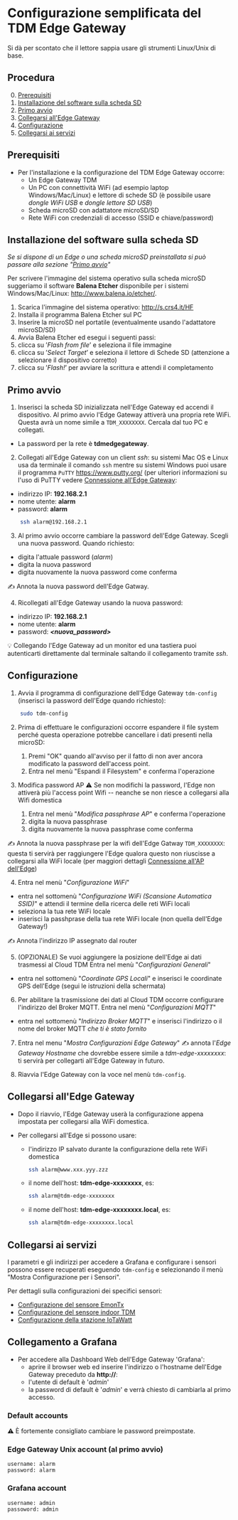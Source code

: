 

# Configurazione semplificata del TDM Edge Gateway

Si dà per scontato che il lettore sappia usare gli strumenti Linux/Unix di base.

## Procedura

0. [Prerequisiti](#prerequisiti)
1. [Installazione del software sulla scheda SD](#installazione-del-software-sulla-scheda-sd)
2. [Primo avvio](#primo-avvio)
3. [Collegarsi all'Edge Gateway](#collegarsi-alledge-gateway)
4. [Configurazione](#configurazione)
5. [Collegarsi ai servizi](#collegarsi-ai-servizi)


## Prerequisiti


* Per l'installazione e la configurazione del TDM Edge Gateway occorre:
  * Un Edge Gateway TDM
  * Un PC con connettività WiFi (ad esempio laptop Windows/Mac/Linux) e lettore di schede
    SD (è possibile usare *dongle WiFi USB* e *dongle lettore SD USB*)
  * Scheda microSD con adattatore microSD/SD
  * Rete WiFi con credenziali di accesso (SSID e chiave/password)


## Installazione del software sulla scheda SD


*Se si dispone di un Edge o una scheda microSD preinstallata si può passare
  alla sezione "[Primo avvio](#primo-avvio)"*

Per scrivere l'immagine del sistema operativo sulla scheda microSD suggeriamo
il software **Balena Etcher** disponibile per i sistemi Windows/Mac/Linux:
<http://www.balena.io/etcher/>.

1. Scarica l'immagine del sistema operativo: <http://s.crs4.it/HF>
2. Installa il programma Balena Etcher sul PC
3. Inserire la microSD nel portatile (eventualmente usando l'adattatore microSD/SD)
4. Avvia Balena Etcher ed esegui i seguenti passi:
  1. clicca su ’*Flash from file*’ e seleziona il file immagine
  2. clicca su ’*Select Target*’ e seleziona il lettore di Schede SD (attenzione a selezionare il dispositivo corretto)
  3. clicca su ’*Flash!*’ per avviare la scrittura e attendi il completamento


## Primo avvio


1. Inserisci la scheda SD inizializzata nell'Edge Gateway ed accendi il
  dispositivo. Al primo avvio l'Edge Gateway attiverà una propria rete WiFi.
  Questa avrà un nome simile a `TDM_XXXXXXXX`. Cercala dal tuo PC e collegati.
  * La password per la rete è **tdmedgegateway**.

2. Collegati all'Edge Gateway con un client *ssh*: su sistemi Mac OS e Linux
  usa da terminale il comando `ssh` mentre su sistemi Windows puoi usare il
  programma `PuTTY` <https://www.putty.org/> (per ulteriori informazioni su
  l'uso di PuTTY vedere [Connessione all'Edge Gateway](connect-to-edge.it.md):
  * indirizzo IP: **192.168.2.1**
  * nome utente: **alarm**
  * password:    **alarm**
```bash
    ssh alarm@192.168.2.1
```

3. Al primo avvio occorre cambiare la password dell'Edge Gateway. Scegli una nuova password. Quando richiesto:
  * digita l'attuale password (*alarm*)
  * digita la nuova password
  * digita nuovamente la nuova password come conferma

:writing_hand: Annota la nuova password dell'Edge Gatway.

4. Ricollegati all'Edge Gateway usando la nuova password:
  * indirizzo IP: **192.168.2.1**
  * nome utente: **alarm**
  * password:    ***\<nuova_password\>***

:bulb: Collegando l'Edge Gateway ad un monitor ed una tastiera puoi autenticarti
direttamente dal terminale saltando il collegamento tramite *ssh*.


## Configurazione


1. Avvia il programma di configurazione dell'Edge Gateway `tdm-config` (inserisci
  la password dell'Edge quando richiesto):
```bash
    sudo tdm-config
```

2. Prima di effettuare le configurazioni occorre espandere il file system perché
  questa operazione potrebbe cancellare i dati presenti nella microSD:
    1. Premi "OK" quando all'avviso per il fatto di non aver ancora modificato
      la password dell'access point.
    2. Entra nel menù "Espandi il Filesystem" e conferma l'operazione

3. Modifica password AP
:warning: Se non modifichi la password, l'Edge non attiverà più l'access point Wifi -- neanche se non riesce a collegarsi alla Wifi domestica
    1. Entra nel menù "*Modifica passphrase AP*" e conferma l'operazione
    2. digita la nuova passphrase
    3. digita nuovamente la nuova passphrase come conferma

:writing_hand: Annota la nuova passphrase per la wifi dell'Edge Gatway `TDM_XXXXXXXX`: questa ti servirà per raggiungere l'Edge qualora questo non riuscisse a collegarsi alla WiFi locale (per maggiori dettagli [Connessione all'AP dell'Edge](ap-connection-steps.it.md))

4. Entra nel menù "*Configurazione WiFi*"
  * entra nel sottomenù "*Configurazione WiFi (Scansione Automatica SSID)*" e attendi il termine della ricerca delle reti WiFi locali
  * seleziona la tua rete WiFi locale
  * inserisci la passhprase della tua rete WiFi locale (non quella dell'Edge Gateway!)

:writing_hand: Annota l'indirizzo IP assegnato dal router

5. (OPZIONALE) Se vuoi aggiungere la posizione dell'Edge ai dati trasmessi al
  Cloud TDM Entra nel menù "*Configurazioni Generali*"
  * entra nel sottomenù "*Coordinate GPS Locali*" e inserisci le coordinate GPS
    dell'Edge (segui le istruzioni della schermata)

6. Per abilitare la trasmissione dei dati al Cloud TDM occorre configurare
  l'indirizzo del Broker MQTT. Entra nel menù "*Configurazioni MQTT*"
  * entra nel sottomenù "*Indirizzo Broker MQTT*" e inserisci l'indirizzo o il
    nome del broker MQTT *che ti è stato fornito*

7. Entra nel menu "*Mostra Configurazioni Edge Gateway*"
:writing_hand: annota l'*Edge Gateway Hostname* che dovrebbe essere simile a *tdm-edge-xxxxxxxx*: ti servirà per collegarti all'Edge Gateway in futuro.

8. Riavvia l'Edge Gateway con la voce nel menù `tdm-config`.


## Collegarsi all'Edge Gateway

* Dopo il riavvio, l'Edge Gateway userà la configurazione appena impostata per
  collegarsi alla WiFi domestica.

* Per collegarsi all'Edge si possono usare:

  * l'indirizzo IP salvato durante la configurazione della rete WiFi domestica
    ```bash
    ssh alarm@www.xxx.yyy.zzz
    ```
  * il nome dell'host: **tdm-edge-xxxxxxxx**, es:
    ```bash
    ssh alarm@tdm-edge-xxxxxxxx
    ```
  * il nome dell'host: **tdm-edge-xxxxxxxx.local**, es:
    ```bash
    ssh alarm@tdm-edge-xxxxxxxx.local
    ```


## Collegarsi ai servizi

I parametri e gli indirizzi per accedere a Grafana e configurare i sensori
possono essere recuperati eseguendo `tdm-config` e selezionando il menù "Mostra
Configurazione per i Sensori".

Per dettagli sulla configurazioni dei specifici sensori:
* [Configurazione del sensore EmonTx](emontx-sensor-config.it.md)
* [Configurazione del sensore indoor TDM](indoor-sensor-config.it.md)
* [Configurazione della stazione IoTaWatt](iotawatt-station-config.it.md)


## Collegamento a Grafana

* Per accedere alla Dashboard Web dell'Edge Gateway 'Grafana':
  * aprire il browser web ed inserire l'indirizzo o l'hostname dell'Edge Gateway preceduto da **http://**:
  * l'utente di default è '*admin*'
  * la password di default è '*admin*' e verrà chiesto di cambiarla al primo accesso.


### Default accounts

:warning: È fortemente consigliato cambiare le password preimpostate.

### Edge Gateway Unix account (al primo avvio)

    username: alarm
    password: alarm

### Grafana account

    username: admin
    passoword: admin


